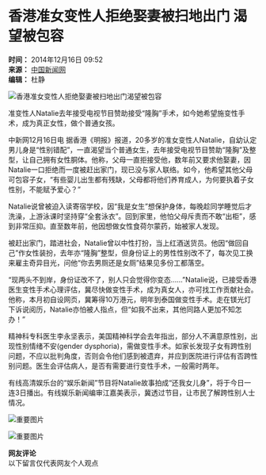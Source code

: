 # 香港准女变性人拒绝娶妻被扫地出门 渴望被包容

**时间：** 2014年12月16日 09:52  
**来源：** [中国新闻网](http://www.chinanews.com/)  
**编辑：** 杜静

![香港准女变性人拒绝娶妻被扫地出门渴望被包容](U514P4T8D6879919F107DT20141216093841.jpg)

准变性人Natalie去年接受电视节目赞助接受“隆胸”手术，如今她希望施变性手术，成为真正女性，做个普通女孩。

中新网12月16日电 据香港《明报》报道，20多岁的准女变性人Natalie，自幼认定男儿身是“性别错配”，一直渴望当个普通女生，去年接受电视节目赞助“隆胸”及整型，让自己拥有女性胴体。他称，父母一直拒接受他，数年前又要求他娶妻，因Natalie一口拒绝而一度被赶出家门，现已没与家人联络。如今，他希望其他父母可包容子女，“有些婴儿出生都有残缺，父母都将他们养育成人，为何要执着子女性别，不能赋予爱心？”

Natalie说曾被迫入读寄宿学校，因“我是女生”想保护身体，每晚趁同学睡觉后才洗澡，上游泳课时坚持穿“全套泳衣”。回到家里，他怕父母斥责而不敢“出柜”，感到非常压抑。直至数年前，他因想做女性食荷尔蒙药，始被家人发现。

被赶出家门，踏进社会，Natalie曾以中性打扮，当上红酒送货员。他因“做回自己”作女性装扮，去年亦“隆胸”整型，但身份证上的男性性别改不了，每次见工换来雇主奇异目光，问他“你去男厕还是女厕”结果见多份工都落空。

“现两头不到岸，身份证改不了，别人只会觉得你变态……”Natalie说，已接受香港医生变性手术心理评估，冀尽快做变性手术，成为真女人，亦可找工作贡献社会。他称，本月初自设网页，冀筹得10万港元，明年到泰国做变性手术。走在镁光灯下诉说阅历，Natalie亦怕被人指点，但“如我不出来，其他同路人更加不知怎办！”

精神科专科医生李永坚表示，美国精神科学会去年指出，部分人不满意原性别，出现性别情绪不安(gender dysphoria)，需做变性手术。如家长发现子女有跨性别问题，不应以批判角度，否则会令他们感到被遗弃，并应到医院进行评估有否跨性别问题。医生会评估病人，是否有需要进行变性手术，一般需时两年。

有线高清娱乐台的“娱乐新闻”节目将Natalie故事拍成“还我女儿身”，将于今日一连3日播出。有线娱乐新闻编审江嘉美表示，冀透过节目，让市民了解跨性别人士情况。

![重要图片](http://www.chinanews.com/fileftp/2020/03/2020-03-11/U194P4T47D46410F978DT20200311093349.jpg)

![重要图片](http://www.chinanews.com/fileftp/2020/03/2020-03-11/U194P4T47D46410F977DT20200311083723.jpg)

**网友评论**  
以下留言仅代表网友个人观点